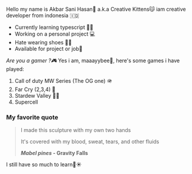 Hello my name is Akbar Sani Hasan👨 a.k.a Creative Kittens😽 iam creative developer from indonesia :indonesia:

- Currently learning typescript 🧑‍💻
- Working on a personal project 💻
- Hate wearing shoes 👠🚫
- Available for project or job💪

_Are you a gamer ?🎮_
Yes i am, maaayybee🤔, here's some games i have played:

1. Call of duty MW Series (The OG one) 🪖
2. Far Cry (2,3,4) 🔪
3. Stardew Valley 🧑‍🌾
4. Supercell

### My favorite quote

> I made this sculpture with my own two hands
>
> It's covered with my blood, sweat, tears, and other fluids
>
> **_Mabel pines_ - Gravity Falls**

I still have so much to learn🌙☀️

